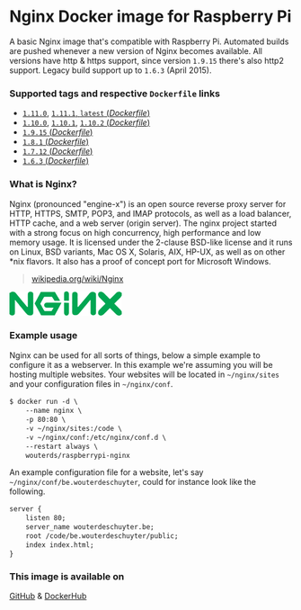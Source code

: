 # Nginx Docker image for Raspberry Pi

A basic Nginx image that's compatible with Raspberry Pi. Automated builds are pushed whenever a new version of Nginx becomes available. All versions have http & https support, since version `1.9.15` there's also http2 support. Legacy build support up to `1.6.3` (April 2015).

### Supported tags and respective `Dockerfile` links

- [`1.11.0`](https://github.com/wouterds/raspberrypi-nginx/tree/1.11.0/Dockerfile), [`1.11.1`, `latest` (*Dockerfile*)](https://github.com/wouterds/raspberrypi-nginx/tree/1.11.1/Dockerfile)
- [`1.10.0`](https://github.com/wouterds/raspberrypi-nginx/tree/1.10.0/Dockerfile), [`1.10.1`](https://github.com/wouterds/raspberrypi-nginx/tree/1.10.1/Dockerfile), [`1.10.2` (*Dockerfile*)](https://github.com/wouterds/raspberrypi-nginx/tree/1.10.2/Dockerfile)
- [`1.9.15` (*Dockerfile*)](https://github.com/wouterds/raspberrypi-nginx/tree/1.9.15/Dockerfile)
- [`1.8.1` (*Dockerfile*)](https://github.com/wouterds/raspberrypi-nginx/tree/1.8.1/Dockerfile)
- [`1.7.12` (*Dockerfile*)](https://github.com/wouterds/raspberrypi-nginx/tree/1.7.12/Dockerfile)
- [`1.6.3` (*Dockerfile*)](https://github.com/wouterds/raspberrypi-nginx/tree/1.6.3/Dockerfile)

### What is Nginx?

Nginx (pronounced "engine-x") is an open source reverse proxy server for HTTP, HTTPS, SMTP, POP3, and IMAP protocols, as well as a load balancer, HTTP cache, and a web server (origin server). The nginx project started with a strong focus on high concurrency, high performance and low memory usage. It is licensed under the 2-clause BSD-like license and it runs on Linux, BSD variants, Mac OS X, Solaris, AIX, HP-UX, as well as on other \*nix flavors. It also has a proof of concept port for Microsoft Windows.

> [wikipedia.org/wiki/Nginx](https://en.wikipedia.org/wiki/Nginx)

![logo](https://raw.githubusercontent.com/docker-library/docs/01c12653951b2fe592c1f93a13b4e289ada0e3a1/nginx/logo.png)

### Example usage

Nginx can be used for all sorts of things, below a simple example to configure it as a webserver. In this example we're assuming you will be hosting multiple websites. Your websites will be located in `~/nginx/sites` and your configuration files in `~/nginx/conf`.

```console
$ docker run -d \
    --name nginx \
    -p 80:80 \
    -v ~/nginx/sites:/code \
    -v ~/nginx/conf:/etc/nginx/conf.d \
    --restart always \
    wouterds/raspberrypi-nginx
```

An example configuration file for a website, let's say `~/nginx/conf/be.wouterdeschuyter`, could for instance look like the following.

```apacheconf
server {
    listen 80;
    server_name wouterdeschuyter.be;
    root /code/be.wouterdeschuyter/public;
    index index.html;
}
```

### This image is available on

[GitHub](https://github.com/wouterds/raspberrypi-nginx) & [DockerHub](https://hub.docker.com/r/wouterds/raspberrypi-nginx)
